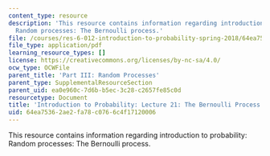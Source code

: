 ```yaml
---
content_type: resource
description: 'This resource contains information regarding introduction to probability:
  Random processes: The Bernoulli process.'
file: /courses/res-6-012-introduction-to-probability-spring-2018/64ea75362ae2fa78c0766c4f17120006_MITRES_6_012S18_L21AS.pdf
file_type: application/pdf
learning_resource_types: []
license: https://creativecommons.org/licenses/by-nc-sa/4.0/
ocw_type: OCWFile
parent_title: 'Part III: Random Processes'
parent_type: SupplementalResourceSection
parent_uid: ea0e960c-7d6b-b5ec-3c28-c2657fe85c0d
resourcetype: Document
title: 'Introduction to Probability: Lecture 21: The Bernoulli Process'
uid: 64ea7536-2ae2-fa78-c076-6c4f17120006
---
```

This resource contains information regarding introduction to probability: Random processes: The Bernoulli process.